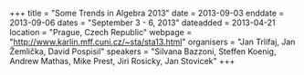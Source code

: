 +++
title = "Some Trends in Algebra 2013"
date = 2013-09-03
enddate = 2013-09-06
dates = "September 3 - 6, 2013"
dateadded = 2013-04-21
location = "Prague, Czech Republic"
webpage = "http://www.karlin.mff.cuni.cz/~sta/sta13.html"
organisers = "Jan Trlifaj, Jan Žemlička, David Pospisil"
speakers = "Silvana Bazzoni, Steffen Koenig, Andrew Mathas, Mike Prest, Jiri Rosicky, Jan Stovicek"
+++
